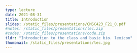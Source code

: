 ```yaml
---
type: lecture
date: 2021-08-31
title: Introduction
slides: /static_files/presentations/CMSC423_F21_0.pdf
#notes: /static_files/presentations/lec.zip
#codes: /static_files/presentations/code.zip
tldr: "Introduction to the class and basic bio. lexicon"
thumbnail: /static_files/presentations/lec.jpg
---
```

